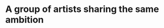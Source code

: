 <html>
  <title>
    710 Loser Collective 
  </title>
<body>
  <h1> A group of artists sharing the same ambition </h1>
  </body>





<style>
  body {
  
    
    
